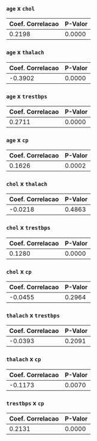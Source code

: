 ### `age` x `chol`
| Coef. Correlacao | P-Valor | 
 | --- | --- | 
 | 0.2198 | 0.0000 |

### `age` x `thalach`
| Coef. Correlacao | P-Valor | 
 | --- | --- | 
 | -0.3902 | 0.0000 |

### `age` x `trestbps`
| Coef. Correlacao | P-Valor | 
 | --- | --- | 
 | 0.2711 | 0.0000 |

### `age` x `cp`
| Coef. Correlacao | P-Valor | 
 | --- | --- | 
 | 0.1626 | 0.0002 |

### `chol` x `thalach`
| Coef. Correlacao | P-Valor | 
 | --- | --- | 
 | -0.0218 | 0.4863 |

### `chol` x `trestbps`
| Coef. Correlacao | P-Valor | 
 | --- | --- | 
 | 0.1280 | 0.0000 |

### `chol` x `cp`
| Coef. Correlacao | P-Valor | 
 | --- | --- | 
 | -0.0455 | 0.2964 |

### `thalach` x `trestbps`
| Coef. Correlacao | P-Valor | 
 | --- | --- | 
 | -0.0393 | 0.2091 |

### `thalach` x `cp`
| Coef. Correlacao | P-Valor | 
 | --- | --- | 
 | -0.1173 | 0.0070 |

### `trestbps` x `cp`
| Coef. Correlacao | P-Valor | 
 | --- | --- | 
 | 0.2131 | 0.0000 |

